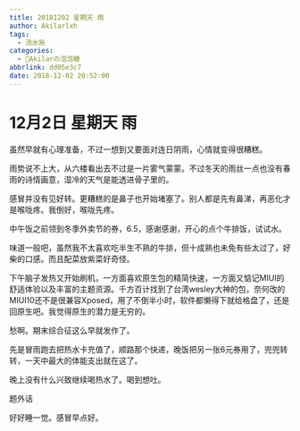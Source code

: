 ```yaml
---
title: 20181202 星期天 雨
author: Akilarlxh
tags:
  - 流水账
categories:
  - 🍬Akilarの泡泡糖
abbrlink: dd05e3c7
date: 2018-12-02 20:52:00
---
```

# 12月2日 星期天 雨

虽然早就有心理准备，不过一想到又要面对连日阴雨，心情就变得很糟糕。

雨势说不上大，从六楼看出去不过是一片雾气蒙蒙。不过冬天的雨丝一点也没有春雨的诗情画意，湿冷的天气是能透进骨子里的。

感冒并没有见好转。更糟糕的是鼻子也开始堵塞了。别人都是先有鼻涕，再恶化才是喉咙疼。我倒好，喉咙先疼。

中午饭之前领到冬季外卖节的券，6.5，感谢感谢，开心的点个牛排饭，试试水。

味道一般吧，虽然我不太喜欢吃半生不熟的牛排，但十成熟也未免有些太过了，好柴的口感。而且配菜放紫菜好奇怪。

下午脑子发热又开始刷机，一方面喜欢原生包的精简快速，一方面又惦记MIUI的舒适体验以及丰富的主题资源。千方百计找到了台湾wesley大神的包，奈何改的MIUI10还不是很兼容Xposed，用了不倒半小时，软件都懒得下就给格盘了，还是回原生吧。我觉得原生的潜力是无穷的。

愁啊。期末综合征这么早就发作了。

先是冒雨跑去把热水卡充值了，顺路那个快递，晚饭把另一张6元券用了，兜兜转转，一天中最大的体能支出就在这了。

晚上没有什么兴致继续喝热水了。喝到想吐。

题外话

好好睡一觉。感冒早点好。